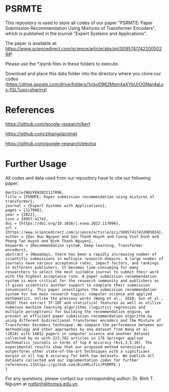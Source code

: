# PSRMTE
This repository is used to store all codes of our paper "PSRMTE: Paper Submission Recommendation Using Mixtures of Transformer Encoders", which is published in the journal "Expert Systems and Applications".

The paper is available at: https://www.sciencedirect.com/science/article/abs/pii/S0957417422005024#!


Please use the *.ipynb files in these folders to execute.
 
Download and place this data folder into the directory where you clone our codes (https://drive.google.com/drive/folders/1vIsyD962Msm4aXYbUrOGNwj4aLvx-fGL?usp=sharing)

# References
https://github.com/google-research/bert

https://github.com/zihangdai/xlnet

https://github.com/google-research/electra


# Further Usage
All codes and data used from our repository have to cite our following paper:

```
@article{NGUYEN2022117096,
title = {PSRMTE: Paper submission recommendation using mixtures of transformer},
journal = {Expert Systems with Applications},
pages = {117096},
year = {2022},
issn = {0957-4174},
doi = {https://doi.org/10.1016/j.eswa.2022.117096},
url = {https://www.sciencedirect.com/science/article/pii/S0957417422005024},
author = {Dac Huu Nguyen and Son Thanh Huynh and Cuong Viet Dinh and Phong Tan Huynh and Binh Thanh Nguyen},
keywords = {Recommendation system, Deep learning, Transformer encoders},
abstract = {Nowadays, there has been a rapidly increasing number of scientific submissions in multiple research domains. A large number of journals have various acceptance rates, impact factors, and rankings in different publishers. It becomes time-consuming for many researchers to select the most suitable journal to submit their work with the highest acceptance rate. A paper submission recommendation system is more critical for the research community and publishers as it gives scientists another support to complete their submission conveniently. This paper investigates the submission recommendation system for two main research topics: computer science and applied mathematics. Unlike the previous works (Wang et al., 2018; Son et al., 2020) that extract TF-IDF and statistical features as well as utilize numerous machine learning algorithms (logistics regression and multiple perceptrons) for building the recommendation engine, we present an efficient paper submission recommendation algorithm by using different bidirectional transformer encoders and the Mixture of Transformer Encoders technique. We compare the performance between our methodology and other approaches by one dataset from Wang et al. (2018) with 14012 papers in computer science and another dataset collected by us with 223,782 articles in 178 Springer applied mathematics journals in terms of top K accuracy (K=1,3,5,10). The experimental results show that our proposed method extensively outperforms other state-of-the-art techniques with a significant margin in all top K accuracy for both two datasets. We publish all datasets collected and our implementation codes for further references.11https://github.com/BinhMisfit/PSRMTE.}
}
```

For any questions, please contact our corresponding author: Dr. Binh T. Nguyen at ngtbinh@hcmus.edu.vn. 
